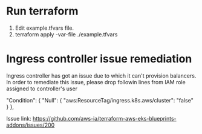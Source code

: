 # Run terraform 
1. Edit example.tfvars file.
2. terraform apply -var-file ./example.tfvars 

# Ingress controller issue remediation
Ingress controller has got an issue due to which it can't provision balancers.
In order to remediate this issue, please drop followin lines from IAM role assigned to controller's user

"Condition": {
    "Null": {
        "aws:ResourceTag/ingress.k8s.aws/cluster": "false"
    }
},

Issue link: https://github.com/aws-ia/terraform-aws-eks-blueprints-addons/issues/200